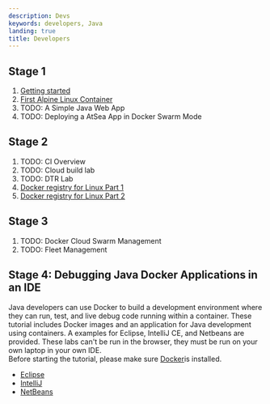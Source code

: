 ```yaml
---
description: Devs
keywords: developers, Java
landing: true
title: Developers
---
```



  <h2>Stage 1</h2>
  <div>
  <ol>
    <li><a href="../helloworld">Getting started</a></li>
    <li><a href="../alpine">First Alpine Linux Container</a></li>
    <li>TODO: A Simple Java Web App</li>
    <li>TODO: Deploying a AtSea App in Docker Swarm Mode</a></li>
  </ol>


  <h2>Stage 2</h2>
  <ol>
    <li>TODO: CI Overview</li>
    <li>TODO: Cloud build lab</li>
    <li>TODO: DTR Lab</li>
    <li><a href="../linux-registry-part1">Docker registry for Linux Part 1</a></li>
    <li><a href="../linux-registry-part2">Docker registry for Linux Part 2</a></li>
  </ol>
  <h2>Stage 3</h2>
  <ol>
    <li>TODO: Docker Cloud Swarm Management</li>
  	<li>TODO: Fleet Management</li>
  </ol>

  <h2>Stage 4: Debugging Java Docker Applications in an IDE</h2>
  <span>Java developers can use Docker to build a development environment where they can run, test, and live debug code running within a container. These tutorial includes Docker images and an application for Java development using containers. A examples for Eclipse, IntelliJ CE, and Netbeans are provided. These labs can't be run in the browser, they must be run on your own laptop in your own IDE.<br>
  Before starting the tutorial, please make sure <a href="https://www.docker.com/get-docker">Docker</a>is installed.</span>
  <ul>
    <li><a href="./java-debugging-eclipse">Eclipse</a></li>
    <li><a href="./java-debugging-intellij">IntelliJ</a></li>
    <li><a href="./java-debugging-netbeans">NetBeans</a></li>
  </ul>
